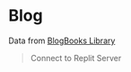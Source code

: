 <!-- {
    title: "Blog",
    author: "None"
} -->
# Blog
Data from [BlogBooks Library](https://blogbooks.net)   
> Connect to Replit Server
<div id="posts"></div>
<script src="/assets/blogbooks.js"></script>